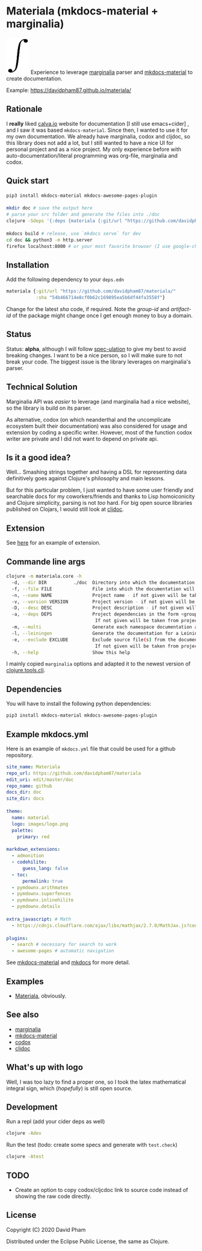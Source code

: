 # Materiala (mkdocs-material + marginalia)

![logo](images/logo-black.png) Experience to leverage
[marginalia](https://github.com/gdeer81/marginalia) parser and
[mkdocs-material](https://squidfunk.github.io/mkdocs-material/) to create
documentation.

Example: https://davidpham87.github.io/materiala/

## Rationale

I **really** liked [calva.io](https://calva.io) website for documentation [I
still use emacs+cider] , and I saw it was based `mkdocs-material`. Since then,
I wanted to use it for my own documentation. We already have marginalia, codox
and cljdoc, so this library does not add a lot, but I still wanted to have a
nice UI for personal project and as a nice project. My only experience before
with auto-documentation/literal programming was org-file, marginalia and codox.


## Quick start

``` bash
pip3 install mkdocs-material mkdocs-awesome-pages-plugin

mkdir doc # save the output here
# parse your src folder and generate the files into ./doc
clojure -Sdeps '{:deps {materiala {:git/url "https://github.com/davidpham87/materiala/" :sha "54b466714e8cf0b62c169895ea5b6df44fa3558f"}}}' -m materiala.core src

mkdocs build # release, use `mkdocs serve` for dev
cd doc && python3 -m http.server
firefox localhost:8000 # or your most favorite browser (I use google-chrome)
```

## Installation

Add the following dependency to your `deps.edn`

``` clojure
materiala {:git/url "https://github.com/davidpham87/materiala/"
           :sha "54b466714e8cf0b62c169895ea5b6df44fa3558f"}
```

Change for the latest *sha* code, if required. Note the *group-id* and
*artifact-id* of the package might change once I get enough money to buy a
domain.

## Status

Status: **alpha**, although I will follow
[spec-ulation](https://www.youtube.com/watch?v=oyLBGkS5ICk) to give my best to
avoid breaking changes. I want to be a nice person, so I will make sure to not
break your code. The biggest issue is the library leverages on marginalia's
parser.

## Technical Solution

Marginalia API was *easier* to leverage (and marginalia had a nice website), so
the library is build on its parser.

As alternative, codox (on which neanderthal and the uncomplicate ecosystem
built their documentation) was also considered for usage and extension by
coding a specific writer. However, most of the function codox writer are
private and I did not want to depend on private api.

## Is it a good idea?

Well... Smashing strings together and having a DSL for representing data
definitively goes against Clojure's philosophy and main lessons.

But for this particular problem, I just wanted to have some user friendly and
searchable docs for my coworkers/friends and thanks to Lisp homoiconicity and
Clojure simplicity, parsing is not *too* hard. For big open source libraries
published on Clojars, I would still look at [cljdoc](https://cljdoc.org/).

## Extension

See [here](extension) for an example of extension.

## Commande line args

``` bash
clojure -m materiala.core -h
  -d, --dir DIR          ./doc  Directory into which the documentation will be written
  -f, --file FILE               File into which the documentation will be written
  -n, --name NAME               Project name - if not given will be taken from project.clj
  -v, --version VERSION         Project version - if not given will be taken from project.clj
  -D, --desc DESC               Project description - if not given will be taken from project.clj
  -a, --deps DEPS               Project dependencies in the form <group1>:<artifact1>:<version1>;<group2>...
                                 If not given will be taken from project.clj
  -m, --multi                   Generate each namespace documentation as a separate file
  -l, --leiningen               Generate the documentation for a Leiningen project file.
  -e, --exclude EXCLUDE         Exclude source file(s) from the document generation process <file1>;<file2>...
                                 If not given will be taken from project.clj
  -h, --help                    Show this help
```

I mainly copied `marginalia` options and adapted it to the newest version of
[clojure.tools.cli](https://github.com/clojure/tools.cli).

## Dependencies

You will have to install the following python dependencies:

``` bash
pip3 install mkdocs-material mkdocs-awesome-pages-plugin
```

## Example mkdocs.yml

Here is an example of `mkdocs.yml` file that could be used for a github
repository.


``` yaml
site_name: Materiala
repo_url: https://github.com/davidpham87/materiala
edit_uri: edit/master/doc
repo_name: github
docs_dir: doc
site_dir: docs

theme:
  name: material
  logo: images/logo.png
  palette:
    primary: red

markdown_extensions:
  - admonition
  - codehilite:
      guess_lang: false
  - toc:
      permalink: true
  - pymdownx.arithmatex
  - pymdownx.superfences
  - pymdownx.inlinehilite
  - pymdownx.details

extra_javascript: # Math
  - https://cdnjs.cloudflare.com/ajax/libs/mathjax/2.7.0/MathJax.js?config=TeX-MML-AM_CHTML

plugins:
  - search # necessary for search to work
  - awesome-pages # automatic navigation
```

See [mkdocs-material](https://squidfunk.github.io/mkdocs-material/) and
[mkdocs](https://www.mkdocs.org/) for more detail.

## Examples
- [Materiala](https://davidpham87.github.io/materiala/), obviously.

## See also

- [marginalia](https://github.com/gdeer81/marginalia)
- [mkdocs-material](https://squidfunk.github.io/mkdocs-material/)
- [codox](https://github.com/weavejester/codox)
- [cljdoc](https://cljdoc.org/)


## What's up with logo

Well, I was too lazy to find a proper one, so I took the latex mathematical
integral sign, which (*hopefully*) is still open source.

## Development

Run a repl (add your cider deps as well)

``` bash
clojure -Adev
```

Run the test (todo: create some specs and generate with `test.check`)

``` bash
clojure -Atest
```

## TODO

- Create an option to copy codox/cljcdoc link to source code instead of showing
  the raw code directly.

## License

Copyright (C) 2020 David Pham

Distributed under the Eclipse Public License, the same as Clojure.
